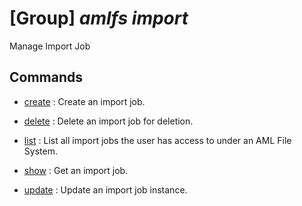 # [Group] _amlfs import_

Manage Import Job

## Commands

- [create](/Commands/amlfs/import/_create.md)
: Create an import job.

- [delete](/Commands/amlfs/import/_delete.md)
: Delete an import job for deletion.

- [list](/Commands/amlfs/import/_list.md)
: List all import jobs the user has access to under an AML File System.

- [show](/Commands/amlfs/import/_show.md)
: Get an import job.

- [update](/Commands/amlfs/import/_update.md)
: Update an import job instance.
